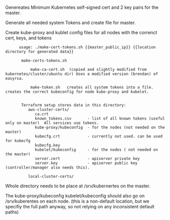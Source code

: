
Genereates Minimum Kubernetes self-signed cert and 2 key pairs for the master.

Generate all needed system Tokens and create file for master.

Create kube-proxy and kublet config files for all nodes with the correnct cert, keys, and tokens

````
      usage: ./make-cert-tokens.sh {{master_public_ip}} {{location directory for generated data}}

       make-certs-tokens.sh
   
           make-ca-cert.sh  (copied and slightly modified from kubernetes/cluster/ubuntu dir) Uses a modified version (brendan) of easyrsa.

           make-token.sh   creates all system tokens into a file.  creates the correct kubeconfig for node kube-proxy and kubelet.


       Terraform setup stores data in this directory:
          aws-cluster-certs/
             ca.crt
             known_tokens.csv       - list of all known tokens (useful only on master)  All services use tokens.
             kube-proxy/kubeconfig  - for the nodes (not needed on the master)
             kubecfg.crt            - currently not used. can be used for kubecfg
             kubecfg.key
             kubelet/kubeconfig     - for the nodes ( not needed on the master)
             server.cert            - apiserver private key
             server.key             - apiserver public key (controller/manager also needs this).
   
          local-cluster-certs/
````

Whole directory needs to be place at /srv/kubernertes on the master.

The kube-proxy/kubeconfig kubelet/kubeconfig should also go on /srv/kuberentes on each node.  (this is a non-default location, but we specifiy the full path anyway, so not relying on any inconsistent default paths)


